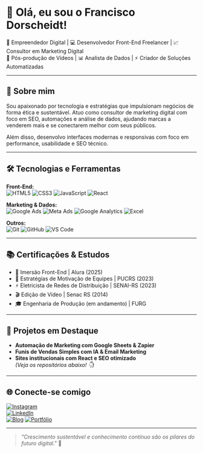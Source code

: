 # 👋 Olá, eu sou o Francisco Dorscheidt!

🎯 Empreendedor Digital | 💻 Desenvolvedor Front-End Freelancer | 📈 Consultor em Marketing Digital  
🎥 Pós-produção de Vídeos | 📊 Analista de Dados | ⚡ Criador de Soluções Automatizadas

---

## 🚀 Sobre mim

Sou apaixonado por tecnologia e estratégias que impulsionam negócios de forma ética e sustentável. Atuo como consultor de marketing digital com foco em SEO, automações e análise de dados, ajudando marcas a venderem mais e se conectarem melhor com seus públicos.

Além disso, desenvolvo interfaces modernas e responsivas com foco em performance, usabilidade e SEO técnico.

---

## 🛠️ Tecnologias e Ferramentas

**Front-End:**  
![HTML5](https://img.shields.io/badge/HTML5-E34F26?style=flat&logo=html5&logoColor=white)
![CSS3](https://img.shields.io/badge/CSS3-1572B6?style=flat&logo=css3&logoColor=white)
![JavaScript](https://img.shields.io/badge/JavaScript-F7DF1E?style=flat&logo=javascript&logoColor=black)
![React](https://img.shields.io/badge/React-20232A?style=flat&logo=react&logoColor=61DAFB)

**Marketing & Dados:**  
![Google Ads](https://img.shields.io/badge/Google%20Ads-4285F4?style=flat&logo=googleads&logoColor=white)
![Meta Ads](https://img.shields.io/badge/Meta%20Ads-000000?style=flat&logo=facebook&logoColor=white)
![Google Analytics](https://img.shields.io/badge/Analytics-E37400?style=flat&logo=googleanalytics&logoColor=white)
![Excel](https://img.shields.io/badge/Microsoft_Excel-217346?style=flat&logo=microsoftexcel&logoColor=white)

**Outros:**  
![Git](https://img.shields.io/badge/Git-F05032?style=flat&logo=git&logoColor=white)
![GitHub](https://img.shields.io/badge/GitHub-181717?style=flat&logo=github&logoColor=white)
![VS Code](https://img.shields.io/badge/VS%20Code-007ACC?style=flat&logo=visualstudiocode&logoColor=white)

---

## 📚 Certificações & Estudos

- 🚀 Imersão Front-End | Alura (2025)  
- 🧠 Estratégias de Motivação de Equipes | PUCRS (2023)  
- ⚡ Eletricista de Redes de Distribuição | SENAI-RS (2023)  
- 🎬 Edição de Vídeo | Senac RS (2014)  
- 🎓 Engenharia de Produção (em andamento) | FURG  

---

## 🧩 Projetos em Destaque

- **Automação de Marketing com Google Sheets & Zapier**  
- **Funis de Vendas Simples com IA & Email Marketing**  
- **Sites institucionais com React e SEO otimizado**  
*(Veja os repositórios abaixo! 👇)*

---

## 🌐 Conecte-se comigo

[![Instagram](https://img.shields.io/badge/@franciscodorscheidt-E4405F?style=flat&logo=instagram&logoColor=white)](https://www.instagram.com/franciscodorscheidt)  
[![LinkedIn](https://img.shields.io/badge/LinkedIn-0A66C2?style=flat&logo=linkedin&logoColor=white)](linkedin.com/in/franciscodorscheidt)  
[![Blog](https://img.shields.io/badge/Blog-Marketing%20Digital-blue)]([https://seublog.com](https://midiasocialpro.blogspot.com/))  
[![Portfólio](https://img.shields.io/badge/Portfólio-online-green)](https://seuportifolio.com)  

---

> _"Crescimento sustentável e conhecimento contínuo são os pilares do futuro digital."_ 🚀
